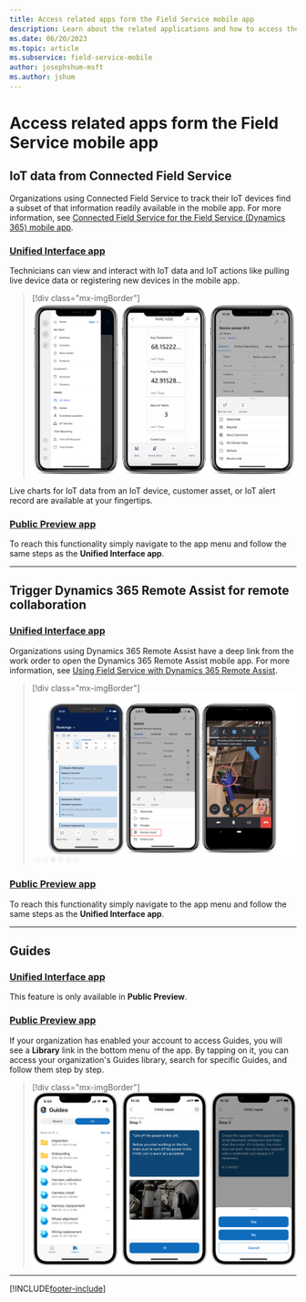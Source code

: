 ```yaml
---
title: Access related apps form the Field Service mobile app
description: Learn about the related applications and how to access them from the mobile app.
ms.date: 06/20/2023
ms.topic: article
ms.subservice: field-service-mobile
author: josephshum-msft
ms.author: jshum
---
```


# Access related apps form the Field Service mobile app

## IoT data from Connected Field Service

Organizations using Connected Field Service to track their IoT devices find a subset of that information readily available in the mobile app. For more information, see [Connected Field Service for the Field Service (Dynamics 365) mobile app](cfs-mobile-powerapp.md).

### [Unified Interface app](#tab/vCurrent)

Technicians can view and interact with IoT data and IoT actions like pulling live device data or registering new devices in the mobile app.

> [!div class="mx-imgBorder"]
> ![Simulated image showing three phones with Field Service mobile app and IoT device readings.](./media/mobile-2020-cfs.png)

Live charts for IoT data from an IoT device, customer asset, or IoT alert record are available at your fingertips.

### [Public Preview app](#tab/vNext)

To reach this functionality simply navigate to the app menu and follow the same steps as the **Unified Interface app**.

--- 

## Trigger Dynamics 365 Remote Assist for remote collaboration

### [Unified Interface app](#tab/vCurrent)

Organizations using Dynamics 365 Remote Assist have a deep link from the work order to open the Dynamics 365 Remote Assist mobile app. For more information, see [Using Field Service with Dynamics 365 Remote Assist](remote-assist-hololens.md).

> [!div class="mx-imgBorder"]
> ![Screenshot of four mobile devices showing Field Service Mobile, and the workflow that brings up the Dynamics 365 Remote Assist launching option.](./media/remote-assist-booking-deeplink.png)

### [Public Preview app](#tab/vNext)

To reach this functionality simply navigate to the app menu and follow the same steps as the **Unified Interface app**.

--- 

## Guides

### [Unified Interface app](#tab/vCurrent)

This feature is only available in **Public Preview**.

### [Public Preview app](#tab/vNext)

If your organization has enabled your account to access Guides, you will see a **Library** link in the bottom menu of the app. By tapping on it, you can access your organization's Guides library, search for specific Guides, and follow them step by step.

> [!div class="mx-imgBorder"]
> ![Screenshot of Guides home page within the Field Service Mobile app](./media/mobile-public-preview-related-guides-home.png)

<!-- 
If a **Service Task** within a **Work Order** has been created with a Guides attached to it, then you will be able to follow the guide step by step directly from the **Service Task**. 

> [!div class="mx-imgBorder"]
> ![Screenshot of Guides Service Tasks within the Field Service Mobile app](./media/mobile-public-preview-related-guides-servicetasks.png)
-->
---

[!INCLUDE[footer-include](../includes/footer-banner.md)]
